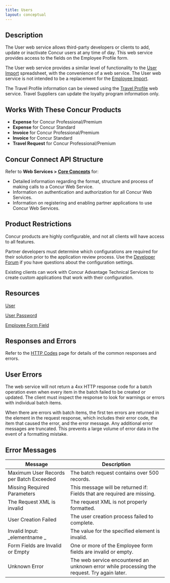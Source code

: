 ```yaml
---
title: Users 
layout: conceptual
---
```



##  Description 

The User web service allows third-party developers or clients to add, update or inactivate Concur users at any time of day. This web service provides access to the fields on the Employee Profile form.

The User web service provides a similar level of functionality to the [User Import][1] spreadsheet, with the convenience of a web service. The User web service is not intended to be a replacement for the [Employee Import][2].

The Travel Profile information can be viewed using the [Travel Profile][3] web service. Travel Suppliers can update the loyalty program information only.

##  Works With These Concur Products

* **Expense** for Concur Professional/Premium
* **Expense** for Concur Standard
* **Invoice** for Concur Professional/Premium
* **Invoice** for Concur Standard
* **Travel Request** for Concur Professional/Premium

##  Concur Connect API Structure 

Refer to **Web Services > [Core Concepts][4]** for:
* Detailed information regarding the format, structure and process of making calls to a Concur Web Service.
* Information on authentication and authorization for all Concur Web Services.
* Information on registering and enabling partner applications to use Concur Web Services.
 
## Product Restrictions

Concur products are highly configurable, and not all clients will have access to all features.

Partner developers must determine which configurations are required for their solution prior to the application review process. Use the [Developer Forum][5] if you have questions about the configuration settings.

Existing clients can work with Concur Advantage Technical Services to create custom applications that work with their configuration.

##  Resources 

[User][6]

[User Password][7]

[Employee Form Field][8]


##  Responses and Errors

Refer to the [HTTP Codes][9] page for details of the common responses and errors.

## **User Errors**

The web service will not return a 4xx HTTP response code for a batch operation even when every item in the batch failed to be created or updated. The client must inspect the response to look for warnings or errors with individual batch items.

When there are errors with batch items, the first ten errors are returned in the <errors> element in the request response, which includes their error code, the item that caused the error, and the error message. Any additional error messages are truncated. This prevents a large volume of error data in the event of a formatting mistake.

## **Error Messages**
 
| Message | Description |
|---------------------------------------------|---------------------------------------------------------------------|
|  Maximum User Records per Batch Exceeded | The batch request contains over 500 records. |
|  Missing Required Parameters | This message will be returned if: Fields that are required are missing.|
|  The Request XML is invalid |  The request XML is not properly formatted. |
|  User Creation Failed |  The user creation process failed to complete. |
|  Invalid Input: _elementname _ |  The value for the specified element is invalid. |
|  Form Fields are Invalid or Empty |  One or more of the Employee form fields are invalid or empty. |
|  Unknown Error |  The web service encountered an unknown error while processing the request. Try again later. |


[1]: http://www.concurtraining.com/customers/tech_pubs/Docs/_Current/UG_Shr/Shr_UG_User_Import.pdf
[2]: http://www.concurtraining.com/customers/tech_pubs/Docs/_Current/SPECS/Spc_Exp/ExpIESpc_Chp_4_Emp_Imp.pdf
[3]: https://developer.concur.com/travel-profile
[4]: https://developer.concur.com/api-documentation/core-concepts
[5]: https://developer.concur.com/forums/concur-connect
[6]: https://developer.concur.com/users/users-resource
[7]: https://developer.concur.com/users/user-password-resource
[8]: https://developer.concur.com/users/employee-form-field-resource
[9]: https://developer.concur.com/reference/http-codes
